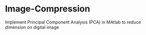 # Image-Compression
Implement Principal Component Analysis (PCA) in MAtlab to reduce dimension on digital image
